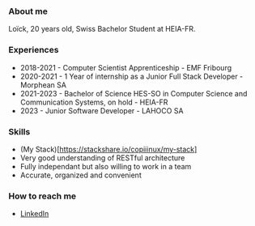 
### About me

Loïck, 20 years old, Swiss Bachelor Student at HEIA-FR.

### Experiences

* 2018-2021 - Computer Scientist Apprenticeship - EMF Fribourg
* 2020-2021 - 1 Year of internship as a Junior Full Stack Developer - Morphean SA
* 2021-2023 - Bachelor of Science HES-SO in Computer Science and Communication Systems, on hold - HEIA-FR
* 2023      - Junior Software Developer - LAHOCO SA

### Skills

* (My Stack)[https://stackshare.io/copiiinux/my-stack]
* Very good understanding of RESTful architecture
* Fully independant but also willing to work in a team
* Accurate, organized and convenient

### How to reach me

* [LinkedIn](https://www.linkedin.com/in/mrcopinux/)
